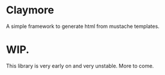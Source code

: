# Claymore

A simple framework to generate html from mustache templates.

# WIP.
This library is very early on and very unstable. More to come.